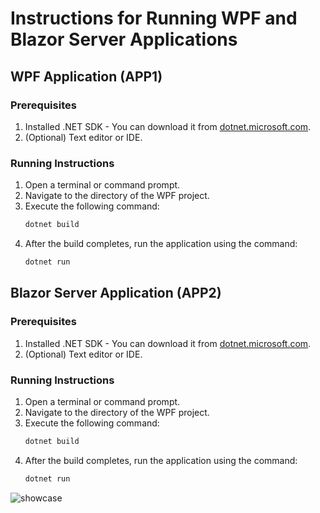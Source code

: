 # Instructions for Running WPF and Blazor Server Applications

## WPF Application (APP1)

### Prerequisites
1. Installed .NET SDK - You can download it from [dotnet.microsoft.com](https://dotnet.microsoft.com/download).
2. (Optional) Text editor or IDE.

### Running Instructions
1. Open a terminal or command prompt.
2. Navigate to the directory of the WPF project.
3. Execute the following command:
   ```sh
   dotnet build
4. After the build completes, run the application using the command:
   ```sh
   dotnet run
## Blazor Server Application (APP2)

### Prerequisites
1. Installed .NET SDK - You can download it from [dotnet.microsoft.com](https://dotnet.microsoft.com/download).
2. (Optional) Text editor or IDE.

### Running Instructions
1. Open a terminal or command prompt.
2. Navigate to the directory of the WPF project.
3. Execute the following command:
   ```sh
   dotnet build
4. After the build completes, run the application using the command:
   ```sh
   dotnet run

![showcase](https://github.com/JusticeBeaverr/WPF_BlazorServer/blob/master/gif.gif)

